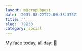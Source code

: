 ```yaml
---
layout: micropubpost
date: '2017-08-22T22:00:33.375Z'
title: ''
slug: '79233'
category: social
---
```

My face today, all day: 😬
